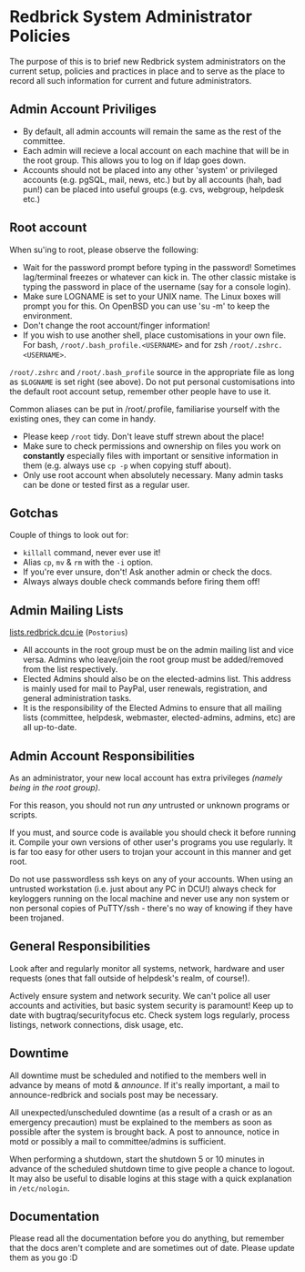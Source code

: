# Redbrick System Administrator Policies

The purpose of this is to brief new Redbrick system administrators on the current setup, policies and practices in place and to serve as the place to record all such information for current and future administrators.

## Admin Account Priviliges

- By default, all admin accounts will remain the same as the rest of the committee.
- Each admin will recieve a local account on each machine that will be in the root group. This allows you to log on if ldap goes down.
- Accounts should not be placed into any other 'system' or privileged accounts (e.g. pgSQL, mail, news, etc.) but by all accounts (hah, bad pun!) can be placed into useful groups (e.g. cvs, webgroup, helpdesk etc.)

## Root account

When su'ing to root, please observe the following:

- Wait for the password prompt before typing in the password! Sometimes lag/terminal freezes or whatever can kick in. The other classic mistake is typing the password in place of the username (say for a console login).
- Make sure LOGNAME is set to your UNIX name. The Linux boxes will prompt you for this. On OpenBSD you can use 'su -m' to keep the environment.
- Don't change the root account/finger information!
- If you wish to use another shell, place customisations in your own file. For bash, `/root/.bash_profile.<USERNAME>` and for zsh `/root/.zshrc.<USERNAME>`.

`/root/.zshrc` and `/root/.bash_profile` source in the appropriate file as long as `$LOGNAME` is set right (see above). Do not put personal customisations into the default root account setup, remember other people have to use it.

Common aliases can be put in /root/.profile, familiarise yourself with the existing ones, they can come in handy.

- Please keep `/root` tidy. Don't leave stuff strewn about the place!
- Make sure to check permissions and ownership on files you work on **constantly** especially files with important or sensitive information in them (e.g. always use `cp -p` when copying stuff about).
- Only use root account when absolutely necessary. Many admin tasks can be done or tested first as a regular user.

## Gotchas

Couple of things to look out for:

- `killall` command, never ever use it!
- Alias `cp`, `mv` & `rm` with the `-i` option.
- If you're ever unsure, don't! Ask another admin or check the docs.
- Always always double check commands before firing them off!

## Admin Mailing Lists

[lists.redbrick.dcu.ie](https://lists.redbrick.dcu.ie) (`Postorius`)

- All accounts in the root group must be on the admin mailing list and vice versa. Admins who leave/join the root group must be added/removed from the list respectively.
- Elected Admins should also be on the elected-admins list. This address is mainly used for mail to PayPal, user renewals, registration, and general administration tasks.
- It is the responsibility of the Elected Admins to ensure that all mailing lists (committee, helpdesk, webmaster, elected-admins, admins, etc) are all up-to-date.

## Admin Account Responsibilities

As an administrator, your new local account has extra privileges *(namely being in the root group)*.

For this reason, you should not run _any_ untrusted or unknown programs or scripts.

If you must, and source code is available you should check it before running it. Compile your own versions of other user's programs you use regularly. It is far too easy for other users to trojan your account in this manner and get root.

Do not use passwordless ssh keys on any of your accounts. When using an untrusted workstation (i.e. just about any PC in DCU!) always check for keyloggers running on the local machine and never use any non system or non personal copies of PuTTY/ssh - there's no way of knowing if they have been trojaned.

## General Responsibilities

Look after and regularly monitor all systems, network, hardware and user requests (ones that fall outside of helpdesk's realm, of course!).

Actively ensure system and network security. We can't police all user accounts and activities, but basic system security is paramount! Keep up to date with bugtraq/securityfocus etc. Check system logs regularly, process listings, network connections, disk usage, etc.

## Downtime

All downtime must be scheduled and notified to the members well in advance by means of motd & _announce_. If it's really important, a mail to announce-redbrick and socials post may be necessary.

All unexpected/unscheduled downtime (as a result of a crash or as an emergency precaution) must be explained to the members as soon as possible after the system is brought back. A post to announce, notice in motd or possibly a mail to committee/admins is sufficient.

When performing a shutdown, start the shutdown 5 or 10 minutes in advance of the scheduled shutdown time to give people a chance to logout. It may also be useful to disable logins at this stage with a quick explanation in `/etc/nologin`.

## Documentation

Please read all the documentation before you do anything, but remember that the docs aren't complete and are sometimes out of date. Please update them as you go :D
